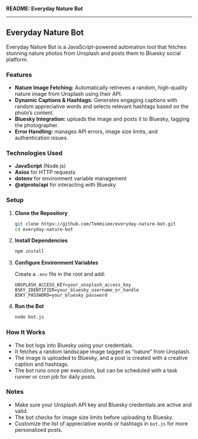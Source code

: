 **README: Everyday Nature Bot**

---

## Everyday Nature Bot

Everyday Nature Bot is a JavaScript-powered automation tool that fetches stunning nature photos from Unsplash and posts them to Bluesky social platform.

### Features

- **Nature Image Fetching:** Automatically retrieves a random, high-quality nature image from Unsplash using their API.
- **Dynamic Captions & Hashtags:** Generates engaging captions with random appreciative words and selects relevant hashtags based on the photo’s content.
- **Bluesky Integration:** uploads the image and posts it to Bluesky, tagging the photographer.
- **Error Handling:** manages API errors, image size limits, and authentication issues.

### Technologies Used

- **JavaScript** (Node.js)
- **Axios** for HTTP requests
- **dotenv** for environment variable management
- **@atproto/api** for interacting with Bluesky

### Setup

1. **Clone the Repository**
   ```bash
   git clone https://github.com/Temmiiee/everyday-nature-bot.git
   cd everyday-nature-bot
   ```

2. **Install Dependencies**
   ```bash
   npm install
   ```

3. **Configure Environment Variables**

   Create a `.env` file in the root and add:
   ```
   UNSPLASH_ACCESS_KEY=your_unsplash_access_key
   BSKY_IDENTIFIER=your_bluesky_username_or_handle
   BSKY_PASSWORD=your_bluesky_password
   ```

4. **Run the Bot**
   ```bash
   node bot.js
   ```

### How It Works

- The bot logs into Bluesky using your credentials.
- It fetches a random landscape image tagged as “nature” from Unsplash.
- The image is uploaded to Bluesky, and a post is created with a creative caption and hashtags.
- The bot runs once per execution, but can be scheduled with a task runner or cron job for daily posts.

### Notes

- Make sure your Unsplash API key and Bluesky credentials are active and valid.
- The bot checks for image size limits before uploading to Bluesky.
- Customize the list of appreciative words or hashtags in `bot.js` for more personalized posts.
